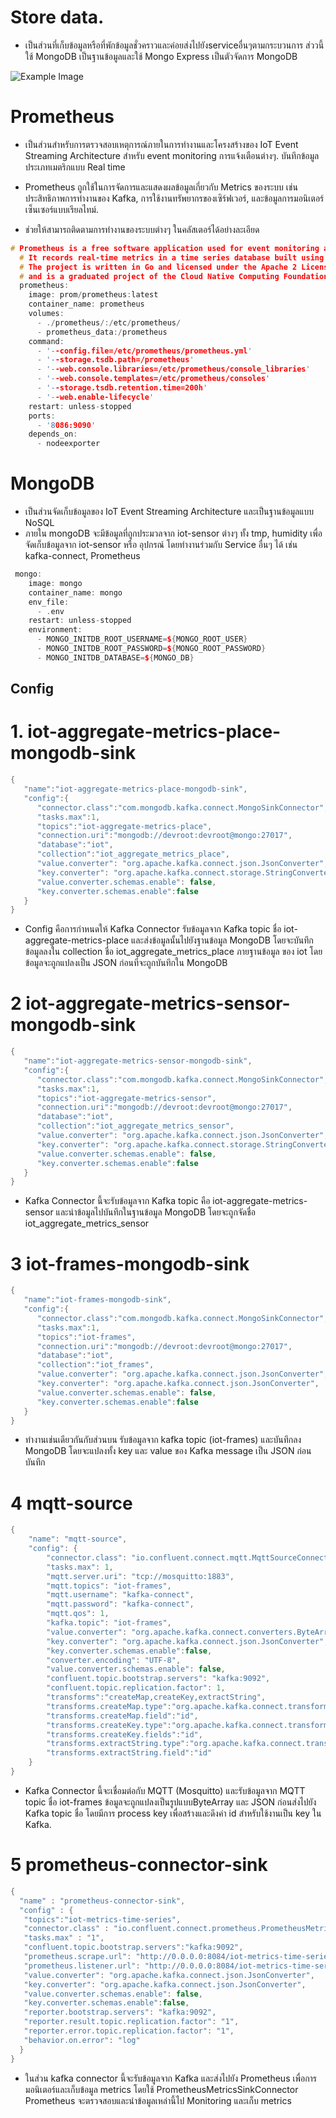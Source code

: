 # Store data.
- เป็นส่วนที่เก็บข้อมูลหรือที่พักข้อมูลชั่วคราวและค่อยส่งไปยังserviceอื่นๆตามกระบวนการ ส่ววนี้ใช้ MongoDB เป็นฐานข้อมูลและใช้ Mongo Express เป็นตัวจัดการ MongoDB

![Example Image](storedata.png)


# Prometheus
- เป็นส่วนสำหรับการตรวจสอบเหตุการณ์ภายในการทำงานและโครงสร้างของ IoT Event Streaming Architecture สำหรับ  event monitoring การแจ้งเตือนต่างๆ. บันทึกข้อมูลประเภทเมตริกแบบ Real time 

- Prometheus ถูกใช้ในการจัดการและแสดงผลข้อมูลเกี่ยวกับ Metrics ของระบบ เช่น ประสิทธิภาพการทำงานของ Kafka, การใช้งานทรัพยากรของเซิร์ฟเวอร์, และข้อมูลการมอนิเตอร์เซ็นเซอร์แบบเรียลไทม์.

- ช่วยให้สามารถติดตามการทำงานของระบบต่างๆ ในคลัสเตอร์ได้อย่างละเอียด
```cpp
# Prometheus is a free software application used for event monitoring and alerting.
  # It records real-time metrics in a time series database built using a HTTP pull model, with flexible queries and real-time alerting.
  # The project is written in Go and licensed under the Apache 2 License, with source code available on GitHub,
  # and is a graduated project of the Cloud Native Computing Foundation, along with Kubernetes and Envoy.
  prometheus:
    image: prom/prometheus:latest
    container_name: prometheus
    volumes:
      - ./prometheus/:/etc/prometheus/
      - prometheus_data:/prometheus
    command:
      - '--config.file=/etc/prometheus/prometheus.yml'
      - '--storage.tsdb.path=/prometheus'
      - '--web.console.libraries=/etc/prometheus/console_libraries'
      - '--web.console.templates=/etc/prometheus/consoles'
      - '--storage.tsdb.retention.time=200h'
      - '--web.enable-lifecycle'
    restart: unless-stopped
    ports:
      - '8086:9090'
    depends_on:
      - nodeexporter
```


# MongoDB
- เป็นส่วนจัดเก็บข้อมูลของ IoT Event Streaming Architecture และเป็นฐานข้อมูลแบบ NoSQL 
- ภายใน mongoDB จะมีข้อมูลที่ถูกประมวลจาก iot-sensor ต่างๆ ทั้ง tmp, humidity เพื่อจัดเก็บข้อมูลจาก iot-sensor หรือ อุปกรณ์ โดยทำงานร่วมกับ Service อื่นๆ ได้ เช่น kafka-connect, Prometheus
```cpp
 mongo:
    image: mongo
    container_name: mongo
    env_file:
      - .env
    restart: unless-stopped
    environment:
      - MONGO_INITDB_ROOT_USERNAME=${MONGO_ROOT_USER}
      - MONGO_INITDB_ROOT_PASSWORD=${MONGO_ROOT_PASSWORD}
      - MONGO_INITDB_DATABASE=${MONGO_DB}
```

## Config
# 1. iot-aggregate-metrics-place-mongodb-sink
```cpp
{
   "name":"iot-aggregate-metrics-place-mongodb-sink",
   "config":{
      "connector.class":"com.mongodb.kafka.connect.MongoSinkConnector",
      "tasks.max":1,
      "topics":"iot-aggregate-metrics-place",
      "connection.uri":"mongodb://devroot:devroot@mongo:27017",
      "database":"iot",
      "collection":"iot_aggregate_metrics_place",
      "value.converter": "org.apache.kafka.connect.json.JsonConverter",
      "key.converter": "org.apache.kafka.connect.storage.StringConverter",
      "value.converter.schemas.enable": false,
      "key.converter.schemas.enable":false
   }
}
```
- Config คือการกำหนดให้ Kafka Connector รับข้อมูลจาก Kafka topic ชื่อ iot-aggregate-metrics-place และส่งข้อมูลนั้นไปยังฐานข้อมูล 
MongoDB โดยจะบันทึกข้อมูลลงใน collection ชื่อ iot_aggregate_metrics_place ภายฐานข้อมูล ของ iot โดยข้อมูลจะถูกแปลงเป็น 
JSON ก่อนที่จะถูกบันทึกใน MongoDB

# 2 iot-aggregate-metrics-sensor-mongodb-sink 
```cpp
{
   "name":"iot-aggregate-metrics-sensor-mongodb-sink",
   "config":{
      "connector.class":"com.mongodb.kafka.connect.MongoSinkConnector",
      "tasks.max":1,
      "topics":"iot-aggregate-metrics-sensor",
      "connection.uri":"mongodb://devroot:devroot@mongo:27017",
      "database":"iot",
      "collection":"iot_aggregate_metrics_sensor",
      "value.converter": "org.apache.kafka.connect.json.JsonConverter",
      "key.converter": "org.apache.kafka.connect.storage.StringConverter",
      "value.converter.schemas.enable": false,
      "key.converter.schemas.enable":false
   }
}
```
- Kafka Connector นี้จะรับข้อมูลจาก Kafka topic คือ iot-aggregate-metrics-sensor และนำข้อมูลไปบันทึกในฐานข้อมูล MongoDB โดยจะถูกจัดชื่อ iot_aggregate_metrics_sensor 

# 3 iot-frames-mongodb-sink
```cpp
{
   "name":"iot-frames-mongodb-sink",
   "config":{
      "connector.class":"com.mongodb.kafka.connect.MongoSinkConnector",
      "tasks.max":1,
      "topics":"iot-frames",
      "connection.uri":"mongodb://devroot:devroot@mongo:27017",
      "database":"iot",
      "collection":"iot_frames",
      "value.converter": "org.apache.kafka.connect.json.JsonConverter",
      "key.converter": "org.apache.kafka.connect.json.JsonConverter",
      "value.converter.schemas.enable": false,
      "key.converter.schemas.enable":false
   }
}
```
- ทำงานเช่นเดียวกันกับส่วนบน รับข้อมูลจาก kafka topic (iot-frames) และบันทึกลง MongoDB โดยจะแปลงทั้ง key และ value ของ Kafka message เป็น JSON ก่อนบันทึก

# 4 mqtt-source
```cpp
{
    "name": "mqtt-source",
    "config": {
        "connector.class": "io.confluent.connect.mqtt.MqttSourceConnector",
        "tasks.max": 1,
        "mqtt.server.uri": "tcp://mosquitto:1883",
        "mqtt.topics": "iot-frames",
        "mqtt.username": "kafka-connect",
        "mqtt.password": "kafka-connect",
        "mqtt.qos": 1,
        "kafka.topic": "iot-frames",
        "value.converter": "org.apache.kafka.connect.converters.ByteArrayConverter",
        "key.converter": "org.apache.kafka.connect.json.JsonConverter",
        "key.converter.schemas.enable":false,
        "converter.encoding": "UTF-8",
        "value.converter.schemas.enable": false,
        "confluent.topic.bootstrap.servers": "kafka:9092",
        "confluent.topic.replication.factor": 1,
        "transforms":"createMap,createKey,extractString",
        "transforms.createMap.type":"org.apache.kafka.connect.transforms.HoistField$Value",
        "transforms.createMap.field":"id",
        "transforms.createKey.type":"org.apache.kafka.connect.transforms.ValueToKey",
        "transforms.createKey.fields":"id",
        "transforms.extractString.type":"org.apache.kafka.connect.transforms.ExtractField$Value",
        "transforms.extractString.field":"id"
    }
}
```
- Kafka Connector นี้จะเชื่อมต่อกับ MQTT (Mosquitto) และรับข้อมูลจาก MQTT topic ชื่อ iot-frames 
ข้อมูลจะถูกแปลงเป็นรูปแบบByteArray และ JSON ก่อนส่งไปยัง Kafka topic ชื่อ  โดยมีการ process key 
เพื่อสร้างและดึงค่า id สำหรับใช้งานเป็น key ใน Kafka.


# 5 prometheus-connector-sink
```cpp
{
  "name" : "prometheus-connector-sink",
  "config" : {
   "topics":"iot-metrics-time-series",
   "connector.class" : "io.confluent.connect.prometheus.PrometheusMetricsSinkConnector",
   "tasks.max" : "1",
   "confluent.topic.bootstrap.servers":"kafka:9092",
   "prometheus.scrape.url": "http://0.0.0.0:8084/iot-metrics-time-series",
   "prometheus.listener.url": "http://0.0.0.0:8084/iot-metrics-time-series",
   "value.converter": "org.apache.kafka.connect.json.JsonConverter",
   "key.converter": "org.apache.kafka.connect.json.JsonConverter",
   "value.converter.schemas.enable": false,
   "key.converter.schemas.enable":false,
   "reporter.bootstrap.servers": "kafka:9092",
   "reporter.result.topic.replication.factor": "1",
   "reporter.error.topic.replication.factor": "1",
   "behavior.on.error": "log"
  }
}
```
- ในส่วน kafka connector นี้จะรับข้อมูลจาก Kafka และส่งไปยัง Prometheus เพื่อการมอนิเตอร์และเก็บข้อมูล metrics โดยใช้ PrometheusMetricsSinkConnector
Prometheus จะตรวจสอบและนำข้อมูลเหล่านี้ไป Monitoring และเก็บ metrics